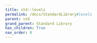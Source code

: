 ```yaml
---
title: std::levels
permalink: /docs/StandardLibrary#levels
parent: std
grand_parent: Standard Library
has_children: True
nav_order: 0
---
```

